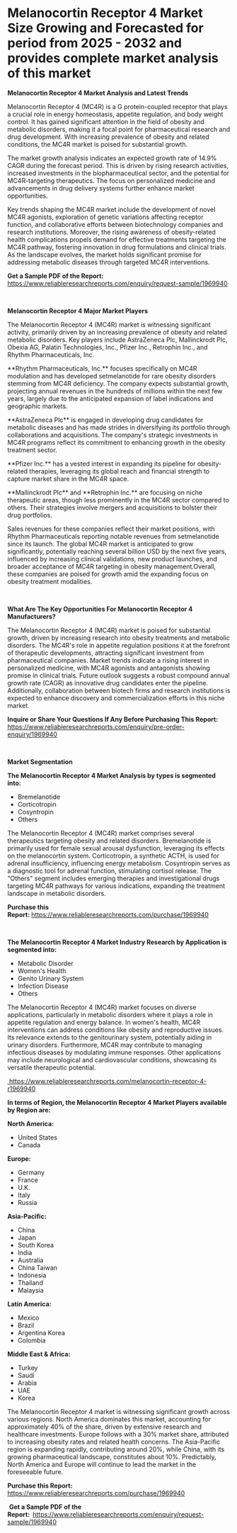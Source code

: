 <p><h1>Melanocortin Receptor 4 Market Size Growing and Forecasted for period from 2025 - 2032 and provides complete market analysis of this market</h1></p><p><strong>Melanocortin Receptor 4 Market Analysis and Latest Trends</strong></p>
<p><p>Melanocortin Receptor 4 (MC4R) is a G protein-coupled receptor that plays a crucial role in energy homeostasis, appetite regulation, and body weight control. It has gained significant attention in the field of obesity and metabolic disorders, making it a focal point for pharmaceutical research and drug development. With increasing prevalence of obesity and related conditions, the MC4R market is poised for substantial growth.</p><p>The market growth analysis indicates an expected growth rate of 14.9% CAGR during the forecast period. This is driven by rising research activities, increased investments in the biopharmaceutical sector, and the potential for MC4R-targeting therapeutics. The focus on personalized medicine and advancements in drug delivery systems further enhance market opportunities. </p><p>Key trends shaping the MC4R market include the development of novel MC4R agonists, exploration of genetic variations affecting receptor function, and collaborative efforts between biotechnology companies and research institutions. Moreover, the rising awareness of obesity-related health complications propels demand for effective treatments targeting the MC4R pathway, fostering innovation in drug formulations and clinical trials. As the landscape evolves, the market holds significant promise for addressing metabolic diseases through targeted MC4R interventions.</p></p>
<p><strong>Get a Sample PDF of the Report:&nbsp;</strong> <a href="https://www.reliableresearchreports.com/enquiry/request-sample/1969940?utm_campaign=3296&utm_medium=2&utm_source=Github&utm_content=ia&utm_term=19042025&utm_id=melanocortin-receptor-4">https://www.reliableresearchreports.com/enquiry/request-sample/1969940</a></p>
<p>&nbsp;</p>
<p><strong>Melanocortin Receptor 4 Major Market Players</strong></p>
<p><p>The Melanocortin Receptor 4 (MC4R) market is witnessing significant activity, primarily driven by an increasing prevalence of obesity and related metabolic disorders. Key players include AstraZeneca Plc, Mallinckrodt Plc, Obexia AG, Palatin Technologies, Inc., Pfizer Inc., Retrophin Inc., and Rhythm Pharmaceuticals, Inc.</p><p>**Rhythm Pharmaceuticals, Inc.** focuses specifically on MC4R modulation and has developed setmelanotide for rare obesity disorders stemming from MC4R deficiency. The company expects substantial growth, projecting annual revenues in the hundreds of millions within the next few years, largely due to the anticipated expansion of label indications and geographic markets.</p><p>**AstraZeneca Plc** is engaged in developing drug candidates for metabolic diseases and has made strides in diversifying its portfolio through collaborations and acquisitions. The company's strategic investments in MC4R programs reflect its commitment to enhancing growth in the obesity treatment sector.</p><p>**Pfizer Inc.** has a vested interest in expanding its pipeline for obesity-related therapies, leveraging its global reach and financial strength to capture market share in the MC4R space.</p><p>**Mallinckrodt Plc** and **Retrophin Inc.** are focusing on niche therapeutic areas, though less prominently in the MC4R sector compared to others. Their strategies involve mergers and acquisitions to bolster their drug portfolios.</p><p>Sales revenues for these companies reflect their market positions, with Rhythm Pharmaceuticals reporting notable revenues from setmelanotide since its launch. The global MC4R market is anticipated to grow significantly, potentially reaching several billion USD by the next five years, influenced by increasing clinical validations, new product launches, and broader acceptance of MC4R targeting in obesity management.Overall, these companies are poised for growth amid the expanding focus on obesity treatment modalities.</p></p>
<p>&nbsp;</p>
<p><strong>What Are The Key Opportunities For Melanocortin Receptor 4 Manufacturers?</strong></p>
<p><p>The Melanocortin Receptor 4 (MC4R) market is poised for substantial growth, driven by increasing research into obesity treatments and metabolic disorders. The MC4R's role in appetite regulation positions it at the forefront of therapeutic developments, attracting significant investment from pharmaceutical companies. Market trends indicate a rising interest in personalized medicine, with MC4R agonists and antagonists showing promise in clinical trials. Future outlook suggests a robust compound annual growth rate (CAGR) as innovative drug candidates enter the pipeline. Additionally, collaboration between biotech firms and research institutions is expected to enhance discovery and commercialization efforts in this niche market.</p></p>
<p><strong>Inquire or Share Your Questions If Any Before Purchasing This Report:</strong> <a href="https://www.reliableresearchreports.com/enquiry/pre-order-enquiry/1969940?utm_campaign=3296&utm_medium=2&utm_source=Github&utm_content=ia&utm_term=19042025&utm_id=melanocortin-receptor-4">https://www.reliableresearchreports.com/enquiry/pre-order-enquiry/1969940</a></p>
<p>&nbsp;</p>
<p><strong>Market Segmentation</strong></p>
<p><strong>The Melanocortin Receptor 4 Market Analysis by types is segmented into:</strong></p>
<p><ul><li>Bremelanotide</li><li>Corticotropin</li><li>Cosyntropin</li><li>Others</li></ul></p>
<p><p>The Melanocortin Receptor 4 (MC4R) market comprises several therapeutics targeting obesity and related disorders. Bremelanotide is primarily used for female sexual arousal dysfunction, leveraging its effects on the melanocortin system. Corticotropin, a synthetic ACTH, is used for adrenal insufficiency, influencing energy metabolism. Cosyntropin serves as a diagnostic tool for adrenal function, stimulating cortisol release. The "Others" segment includes emerging therapies and investigational drugs targeting MC4R pathways for various indications, expanding the treatment landscape in metabolic disorders.</p></p>
<p><strong>Purchase this Report:&nbsp;</strong><a href="https://www.reliableresearchreports.com/purchase/1969940?utm_campaign=3296&utm_medium=2&utm_source=Github&utm_content=ia&utm_term=19042025&utm_id=melanocortin-receptor-4">https://www.reliableresearchreports.com/purchase/1969940</a></p>
<p>&nbsp;</p>
<p><strong>The Melanocortin Receptor 4 Market Industry Research by Application is segmented into:</strong></p>
<p><ul><li>Metabolic Disorder</li><li>Women's Health</li><li>Genito Urinary System</li><li>Infection Disease</li><li>Others</li></ul></p>
<p><p>The Melanocortin Receptor 4 (MC4R) market focuses on diverse applications, particularly in metabolic disorders where it plays a role in appetite regulation and energy balance. In women's health, MC4R interventions can address conditions like obesity and reproductive issues. Its relevance extends to the genitourinary system, potentially aiding in urinary disorders. Furthermore, MC4R may contribute to managing infectious diseases by modulating immune responses. Other applications may include neurological and cardiovascular conditions, showcasing its versatile therapeutic potential.</p></p>
<p><a href="https://www.reliableresearchreports.com/melanocortin-receptor-4-r1969940?utm_campaign=3296&utm_medium=2&utm_source=Github&utm_content=ia&utm_term=19042025&utm_id=melanocortin-receptor-4">&nbsp;https://www.reliableresearchreports.com/melanocortin-receptor-4-r1969940</a></p>
<p><strong>In terms of Region, the Melanocortin Receptor 4 Market Players available by Region are:</strong></p>
<p>
    <p> <strong> North America: </strong>
        <ul>
            <li>United States</li>
            <li>Canada</li>
        </ul>
        </p> 
    <p> <strong> Europe: </strong>
        <ul>
            <li>Germany</li>
            <li>France</li>
            <li>U.K.</li>
            <li>Italy</li>
            <li>Russia</li>
        </ul>
        </p> 
    <p> <strong> Asia-Pacific: </strong>
        <ul>
            <li>China</li>
            <li>Japan</li>
            <li>South Korea</li>
            <li>India</li>
            <li>Australia</li>
            <li>China Taiwan</li>
            <li>Indonesia</li>
            <li>Thailand</li>
            <li>Malaysia</li>
        </ul>
        </p> 
    <p> <strong> Latin America: </strong>
        <ul>
            <li>Mexico</li>
            <li>Brazil</li>
            <li>Argentina Korea</li>
            <li>Colombia</li>
        </ul>
        </p> 
    <p> <strong> Middle East & Africa: </strong>
        <ul>
            <li>Turkey</li>
            <li>Saudi</li>
            <li>Arabia</li>
            <li>UAE</li>
            <li>Korea</li>
        </ul>
    </p>
    </p>
<p><p>The Melanocortin Receptor 4 market is witnessing significant growth across various regions. North America dominates this market, accounting for approximately 40% of the share, driven by extensive research and healthcare investments. Europe follows with a 30% market share, attributed to increasing obesity rates and related health concerns. The Asia-Pacific region is expanding rapidly, contributing around 20%, while China, with its growing pharmaceutical landscape, constitutes about 10%. Predictably, North America and Europe will continue to lead the market in the foreseeable future.</p></p>
<p><strong>Purchase this Report: </strong><a href="https://www.reliableresearchreports.com/purchase/1969940?utm_campaign=3296&utm_medium=2&utm_source=Github&utm_content=ia&utm_term=19042025&utm_id=melanocortin-receptor-4">https://www.reliableresearchreports.com/purchase/1969940</a></p>
<p>&nbsp;<strong>Get a Sample PDF of the Report:&nbsp;&nbsp;</strong><a href="https://www.reliableresearchreports.com/enquiry/request-sample/1969940?utm_campaign=3296&utm_medium=2&utm_source=Github&utm_content=ia&utm_term=19042025&utm_id=melanocortin-receptor-4">https://www.reliableresearchreports.com/enquiry/request-sample/1969940</a></p>
<p><strong></strong></p>
<p><p></p><p></p><p></p></p>